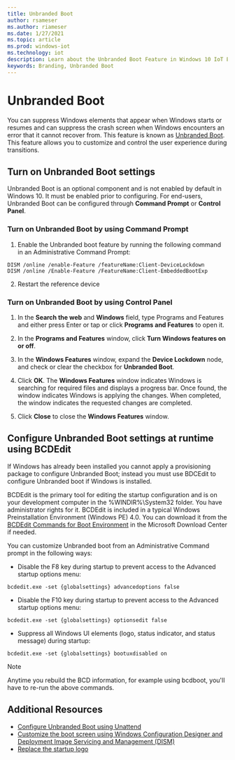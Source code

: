 ```yaml
---
title: Unbranded Boot
author: rsameser
ms.author: riameser
ms.date: 1/27/2021
ms.topic: article
ms.prod: windows-iot
ms.technology: iot
description: Learn about the Unbranded Boot Feature in Windows 10 IoT Enterprise.
keywords: Branding, Unbranded Boot
---
```


# Unbranded Boot
You can suppress Windows elements that appear when Windows starts or resumes and can suppress the crash screen when Windows encounters an error that it cannot recover from. This feature is known as [Unbranded Boot](https://docs.microsoft.com/windows-hardware/customize/enterprise/unbranded-boot). This feature allows you to customize and control the user experience during transitions.

## Turn on Unbranded Boot settings
Unbranded Boot is an optional component and is not enabled by default in Windows 10. It must be enabled prior to configuring. For end-users, Unbranded Boot can be configured through **Command Prompt** or **Control Panel**.

### Turn on Unbranded Boot by using Command Prompt
1. Enable the Unbranded boot feature by running the following command in an Administrative Command Prompt:

```
DISM /online /enable-Feature /featureName:Client-DeviceLockdown  
DISM /online /Enable-Feature /FeatureName:Client-EmbeddedBootExp
```

2. Restart the reference device

### Turn on Unbranded Boot by using Control Panel
1. In the **Search the web** and **Windows** field, type Programs and Features and either press Enter or tap or click **Programs and Features** to open it.

2. In the **Programs and Features** window, click **Turn Windows features on or off**.

3. In the **Windows Features** window, expand the **Device Lockdown** node, and check or clear the checkbox for **Unbranded Boot**.

4. Click **OK**. The **Windows Features** window indicates Windows is searching for required files and displays a progress bar. Once found, the window indicates Windows is applying the changes. When completed, the window indicates the requested changes are completed.

5. Click **Close** to close the **Windows Features** window.

## Configure Unbranded Boot settings at runtime using BCDEdit
If Windows has already been installed you cannot apply a provisioning package to configure Unbranded Boot; instead you must use BDCEdit to configure Unbranded boot if Windows is installed.

BCDEdit is the primary tool for editing the startup configuration and is on your development computer in the %WINDIR%\System32 folder. You have administrator rights for it. BCDEdit is included in a typical Windows Preinstallation Environment (Windows PE) 4.0. You can download it from the [BCDEdit Commands for Boot Environment](https://docs.microsoft.com/previous-versions/windows/hardware/design/dn653986(v=vs.85)) in the Microsoft Download Center if needed.

You can customize Unbranded boot from an Administrative Command prompt in the following ways:

* Disable the F8 key during startup to prevent access to the Advanced startup options menu:
```
bcdedit.exe -set {globalsettings} advancedoptions false
```

* Disable the F10 key during startup to prevent access to the Advanced startup options menu:
```
bcdedit.exe -set {globalsettings} optionsedit false
```

* Suppress all Windows UI elements (logo, status indicator, and status message) during startup:
```
bcdedit.exe -set {globalsettings} bootuxdisabled on
```

> [!NOTE]
>
> Anytime you rebuild the BCD information, for example using bcdboot, you'll have to re-run the above commands.

## Additional Resources
* [Configure Unbranded Boot using Unattend](https://docs.microsoft.com/windows-hardware/customize/enterprise/unbranded-boot#configure-unbranded-boot-using-unattend)
* [Customize the boot screen using Windows Configuration Designer and Deployment Image Servicing and Management (DISM)](https://docs.microsoft.com/windows-hardware/customize/enterprise/unbranded-boot#customize-the-boot-screen-using-windows-configuration-designer-and-deployment-image-servicing-and-management-dism)
* [Replace the startup logo](https://docs.microsoft.com/windows-hardware/customize/enterprise/unbranded-boot#replace-the-startup-logo)
